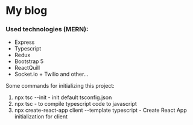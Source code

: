 # My blog

### Used technologies (MERN):

- Express
- Typescript
- Redux
- Bootstrap 5
- ReactQuill
- Socket.io + Twilio
  and other...

Some commands for initializing this project:

1. npx tsc --init - init default tsconfig.json
2. npx tsc - to compile typescript code to javascript
3. npx create-react-app client --template typescript - Create React App initialization for client
